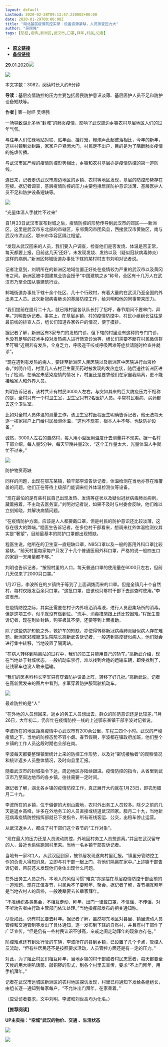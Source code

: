 ```yaml
---
layout: default
Lastmod: 2020-02-28T09:13:47.230002+00:00
date: 2020-01-29T00:00:00Z
title: "湖北基层疫情防控实录：设备资源紧缺，人员排查压力大"
author: "吴绵强"
tags: [防控,疫情,新洲区,武汉市,口罩,拜年,村民,记者]
---
```


* [**原文链接**](http://mp.weixin.qq.com/s?__biz=MjM5MTM3NTMwNA==&mid=2660911486&idx=3&sn=93b6edc1267740d8f077dde8eaa2c3e2&chksm=bdd863d98aafeacf8a58dad2f4472e00cfc7ac12e37a1d87335f603cec368bdf668c323b2d39#rd)
* [**备份链接**](http://archive.is/eA8HS)


  

**29**.01.2020![](/images/post/b964456eeb895c5ca2180c84e43a5c1c.jpg)

![](/images/post/5adb4d74ce8772c40d087764b36d4d6c.jpg)

本文字数：3082，阅读时长大约6分钟

**导读**：基层疫情防控的压力主要包括居民防护意识淡薄、基层医护人员不足和防护设备短缺等。

  

**作者 |** 第一财经 吴绵强

一场导致湖北多地“封城”的肺炎疫情，影响了武汉周边乡镇农村基层地区人们的过年气氛。

与往年人们忙碌地贴对联、贴年画、挂灯笼，鞭炮声此起彼落相比，今年的新年，这些村镇到处封路，家家户户紧闭大门，村民足不出户，目的是为了阻断肺炎疫情的施虐传播。

与武汉市区严峻的疫情防控形势相比，乡镇和农村基层亦是疫情防控的第一道防线。

连日来，记者走访武汉市周边地区的乡镇、农村等地区发现，基层的防控形势存在短板。据记者调查，基层疫情防控的压力主要包括居民防护意识淡薄、基层医护人员不足和防护设备短缺等。

![](/images/post/3519c8928fe3dd75fef0a2cb3e52b75b.jpg)

“光量体温人手就忙不过来”

自1月23日武汉市宣布封城之后，疫情防控的形势传导到武汉市的郊区——新洲区。这里是武汉市东北部的市辖区，东邻黄冈市团风县，西接武汉市黄陂区，南与武汉市洪山区、鄂州市华容区隔江相望。

“发现从武汉回来的人员，我们要入户调查，检查他们是否发烧、体温是否正常，每天都要上报，目前这几天‘还好’，未发现发烧、发热以及（疑似冠状病毒肺炎）这样的病例。”新洲区邾城街道办事处下辖的某村村支书刘明对记者说。

记者注意到，刘明所在的新洲区地域位置正好处在疫情较为严重的武汉市以及黄冈市之间。新洲区被中国建筑业协会授予“中国建筑之乡”称号，全区有十几万人在武汉市乃至全国从事建筑行业。

邾城街道办事处下辖十余个社区、几十个行政村，有着大量的在武汉乃至全国的外出务工人员。此次新冠病毒肺炎的基层防控工作，给刘明和他的同事带来压力。

“我们提前在腊月二十九，就已跟村里各队队长打了招呼，春节期间不要串门、拜年。”刘明告诉记者。事实上，在基层乡镇、村的疫情防控中，村民小组组长往往是最前线的排查人员，组长们知道各家各户的情况，便于摸排。

据记者了解，新洲区有3家专门的发热门诊，但下辖的村里没有这种的专门门诊，也没有足够的技术手段对发热病人进行筛查诊治等，组长们需要不断在村民微信群里叮嘱“近期若有发热，全身乏力，呼吸道干咳或呼吸困难等症状请随时检查并就诊”。

“现在遇到有发热的病人，要转至新洲区人民医院以及新洲区中医院进行血液检查。”刘明介绍，村里几人去村卫生室买药时被发现的发热症状，随后送往新洲区进行了检测，在确定未感染疫情的情况下，村里还是要求他们在家自我隔离，更不能接触家人和外界人员。

刘明告诉记者，该村共计有村民3000人左右。与突如其来的巨大防疫压力不相称的是，全村只有一个村卫生室，卫生室只有2名医护人员。平常村民看病、买药都去这个卫生室。

比如对全村人员体温的测量工作，该卫生室村医程医生明确告诉记者，他无法每天逐一挨家挨户上门给村民检测体温，“这也不现实，根本人手不够，也缺防护设备。”

诚然，3000人左右的自然村，每人用小型医用温度计去测量并不现实。据一名村干部介绍，每人量5分钟，每天早晚共量2次，“这个工作量太大，光量体温人手就忙不过来。”

![](/images/post/3519c8928fe3dd75fef0a2cb3e52b75b.jpg)

防护物资奇缺

同样的问题，出现在鄂东某镇，镇干部李波告诉记者，体温检测在当地亦存在难覆盖的问题，他们正在等待上级部门能调来红外体温检测仪等设备。

“现在最怕的是有些村民自己出现发热、发烧等症状以及疑似冠状病毒肺炎病例，藏着掖着，不主动去医务室。”刘明对记者说，如果不及时与村委会反映，他们难以立刻知晓，并解决病情问题。

“在疫情防护方面，应该是人人都要戴口罩，但是村民的防护意识还比较淡薄，这存在很大的弊端。”程医生告诉记者。在多位村干部看来，想调来红外体温检测仪其实是“奢望”，目前最基本的防护口罩都出现短缺。

程医生说，他所在的卫生室一直短缺口罩，N95口罩以及一般的医用外科口罩比较紧缺。“前天村里每家每户只发了十几个普通医用外科口罩，严格的说一般四五口的家庭一天用量都不够。”

刘明也告诉记者，“按照村里的人口，每天普通口罩的使用量在6000只左右，但前几天仅来了2000只口罩。”

1月27日，李波所在的乡镇终于等到了上面调拨而来的口罩。但是全镇几十个自然村，每村仅限发百余只口罩。“这批口罩，应该也只够村干部下去巡查时使用。”李波表示。

在疫情防控之际，其实还需要在村子内外喷洒消毒液，进行人员密集场所的消毒。但是这项工作，似乎就没有做到位。“洗手、消毒措施跟上还比较困难。”程医生告诉记者，现在到处封路，购买极其不便，还要等到上面援助。

除了这些防护短缺之外，救护车的短缺，亦使得转移新冠病毒肺炎疑似病人存在难题。新洲区邾城街卫生院院长高新武告诉记者，一般遇到高度疑似病人，他们就会进行集中转移，当地设置了隔离站。

“在病人转移到隔离站的过程中，我们的员工只能用自己的轿车。”高新武介绍，现在当地处于封城状态，一般机动车禁行，难以找到合适的运输车辆，即使找到了，花钱雇车也没人敢来运输。

“我们的医务科科长李军只有穿着防护设备上阵，转移了好几批。”高新武说。记者在高新武发来的图片中看到，李军穿着防护服驾驶机动车。

![](/images/post/3519c8928fe3dd75fef0a2cb3e52b75b.jpg)

最难防控的是“人”

“在外地的人员想回来，返乡的务工人员想出去，群众的防范意识还是比较差。”1月26日，大年初二，仍奔忙在疫情防控一线的上述鄂东某镇干部李波对记者说。

李波所在的地区距离疫情中心武汉市有200余公里，车程三四个小时。武汉的严峻疫情之下，当地的防控态势不容小觑。春节假期，李波都在镇政府加班，他们整个乡镇的工作人员这段时期也全部在岗。

李波每天都要整理镇里统计上来的防控工作形势，以及对“密切接触者”的观察情况和统计返乡人员整体情况，及时向县里汇报。

随着武汉市的封城指令下达，周边地区亦陆续跟进。疫情防控的指令，从省里到武汉市乃至周边地市的各乡镇，往往需要一定时间。

据记者了解，湖北各乡镇的疫情防控工作，真正展开大约就在1月23日，即农历腊月二十九。

李波所在的乡镇，位于偏僻的大别山腹地，农村外出务工人员较多。除夕之前的几天是返乡高峰，许多在外地务工的人员直接或绕道武汉回家。腊月二十九，当地新冠病毒疫情防控指挥部就已下发指令，所有班线客运、公交，出租车停止运营。

从武汉返乡人，都成了村干部们这个春节的“工作对象”。

“现在最大的压力还是人员流动防控，外地回村务工人员想逃离。”并且在武汉留守的人，最近也偷偷跑回村里来。当地一名乡镇干部告诉记者。

当地有一家3口人，从武汉回到家，被邻居发现遂向村里汇报。“镇里分管防控工作的负责人得知消息，立即与村干部一起上门，将他们隔离在家中。”上述镇干部告诉记者，目前还未发现他们身体出现什么问题。

在外出务工人员之外，本地人的风俗习惯“难克”亦是摆在基层疫情防控干部面前的一道难题。现在正值春节，村民免不了要拜年、聚会。据记者了解，春节相互拜年是当地农村人的风俗，一般晚辈要去长辈家拜年。

“不准组织各类集会，不相互走动、拜年，出门一律戴口罩，不信谣、不传谣，对不听劝告者由行政主管部门依法处理。”当地指挥部发布的相关通知称。

尽管如此，仍有村民要去拜年。据记者了解，虽然鄂东地区对县里、镇里流动人员管控和交通管制等发出了具体通知，逐一发布到下辖的自然村，并且有村干部作了广泛宣传，“但是仍有一些村民认识不够高，亲戚之间走动拜年的现象亦存在。”

防控难点还有到处行驶的车辆，李波所在的县到乡镇，已设置了几个卡点，管控人员流动，“但有些居民还不是按照要求活动，人员管控方面还是有一定的压力。”

对此，为了阻止村民们相互拜年，当地乡镇的村干部或者村民志愿者，每天都要全天候的用大喇叭话筒、敲铜锣的形式，到各个村里去宣传，要求“不上门拜年，用手机拜年。”

记者在武汉市远城区新洲区的农村地区探访发现，村里已将通知下发给各组组长，由组长逐一通知到每家每户，“不允许出门拜年，在家呆着。”

（应受访者要求，文中刘明、李波和刘世高均为化名。）

**【推荐阅读】**

**UP主实拍：“空城”武汉的物价、交通 、生活状态**

[![](/images/post/95378c138081e87ab45f85e97ac64671.jpg)](http://mp.weixin.qq.com/s?__biz=MjM5MTM3NTMwNA==&mid=2660911356&idx=1&sn=7ffb93ebf418b95431c855ef076d60a9&chksm=bdd8625b8aafeb4de0e755a3a94953a08b8683b96b692ea2bc68a976f3d13218eb323988780a&scene=21#wechat_redirect)

![](/images/post/8cd8a1d0aba0700b88fba4e2bebbdee5.jpg)

